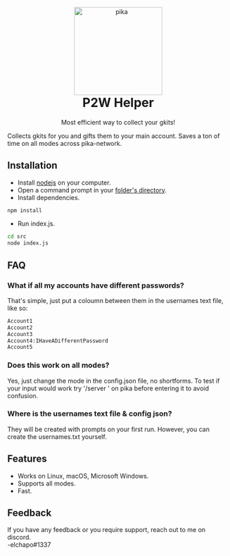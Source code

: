 <p align="center" style="margin-bottom: 0px !important;">
  <img width="200" src="https://i.ibb.co/T4yBqXr/pika.png" alt="pika" align="center">
</p>
<h1 align="center" style="margin-top: 0px;">P2W Helper</h1>

<p align="center">Most efficient way to collect your gkits!</p>

Collects gkits for you and gifts them to your main account. Saves a ton of time on all modes across pika-network.

## Installation

- Install [nodejs](https://nodejs.org/en/download) on your computer.
- Open a command prompt in your [folder's directory](https://www.youtube.com/watch?v=bgSSJQolR0E).
- Install dependencies.
```bash
npm install
```
- Run index.js.
```bash
cd src
node index.js
```
## FAQ

### What if all my accounts have different passwords?

That's simple, just put a coloumn between them in the usernames text file, like so:

```txt
Account1
Account2
Account3
Account4:IHaveADifferentPassword
Account5
```

### Does this work on all modes?

Yes, just change the mode in the config.json file, no shortforms. To test if your input would work try '/server <your input>' on pika before entering it to avoid confusion.

### Where is the usernames text file & config json?

They will be created with prompts on your first run. However, you can create the usernames.txt yourself.

## Features

- Works on Linux, macOS, Microsoft Windows.
- Supports all modes.
- Fast.

## Feedback

If you have any feedback or you require support, reach out to me on discord.  
-elchapo#1337
